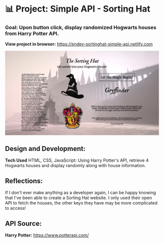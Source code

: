 # 📊 Project: Simple API - Sorting Hat

### Goal: Upon button click, display randomized Hogwarts houses from Harry Potter API.

**View project in browser:** https://endev-sortinghat-simple-api.netlify.com

![alt tag](screenshot.png)

## Design and Development:
**Tech Used** HTML, CSS, JavaScript: 
Using Harry Potter's API, retrieve 4 Hogwarts houses and display randomly along with house information.

## Reflections:
If I don't ever make anything as a developer again, I can be happy knowing that I've been able to create a Sorting Hat website. I only used their open API to fetch the houses, the other keys they have may be more complicated to access!

## API Source:
**Harry Potter:** https://www.potterapi.com/
